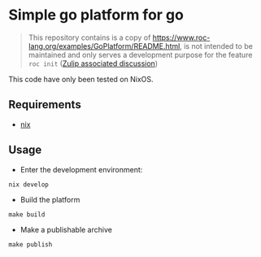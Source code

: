 # Simple go platform for go

> This repository contains is a copy of https://www.roc-lang.org/examples/GoPlatform/README.html, is not intended to be maintained and only serves a development purpose for the feature `roc init` ([Zulip associated discussion](https://roc.zulipchat.com/#narrow/channel/304641-ideas/topic/roc.20init.20app.20scaffolding))

This code have only been tested on NixOS.

## Requirements

- [nix](https://nixos.org/)

## Usage

- Enter the development environment:

```shell
nix develop
```

- Build the platform

```shell
make build

```

- Make a publishable archive
```shell
make publish
```
